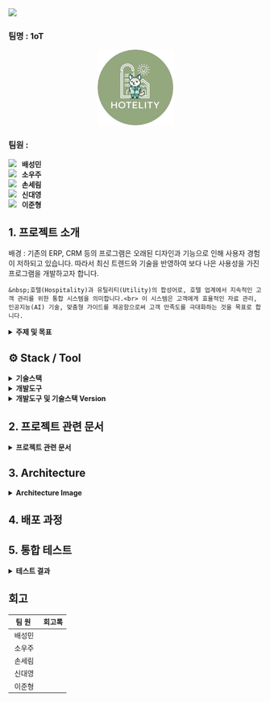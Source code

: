 <img src="https://capsule-render.vercel.app/api?type=waving&color=auto&height=200&section=header&text=Hotelity&fontSize=80&fontColor=ffffff" />
<p align="center"></p>

###  팀명 : 1oT

<div align="center">
 <img src="https://github.com/1oT-organization/hotelity-infra/blob/b3c4d32ff6102f6d74b3aa720e821e11af1a8365/img/hotelity_logo.png" height=150;/>
</div>

###  팀원 :

[<img src="https://img.shields.io/badge/Github-Link-FFE482?logo=Github">](https://github.com/mini-xi) <strong>&nbsp;&nbsp;배성민</strong> <br>
[<img src="https://img.shields.io/badge/Github-Link-FF0000?logo=Github">](https://github.com/helloItsUniverse) <strong>&nbsp;&nbsp;소우주</strong> <br>
[<img src="https://img.shields.io/badge/Github-Link-EB99FF?logo=Github">](https://github.com/bucky1005) <strong>&nbsp;&nbsp;손세림</strong> <br>
[<img src="https://img.shields.io/badge/Github-Link-2C633B?logo=Github">](https://github.com/DYShin1) <strong>&nbsp;&nbsp;신대영</strong> <br>
[<img src="https://img.shields.io/badge/Github-Link-3D3A61?logo=Github">](https://github.com/jhlee6515) <strong>&nbsp;&nbsp;이준형</strong> <br>

## 1. 프로젝트 소개

배경 : 기존의 ERP, CRM 등의 프로그램은 오래된 디자인과 기능으로 인해 사용자 경험이 저하되고 있습니다. 따라서 최신 트렌드와 기술을 반영하여 보다 나은 사용성을 가진 프로그램을 개발하고자 합니다.
<br>
```
&nbsp;호텔(Hospitality)과 유틸리티(Utility)의 합성어로, 호텔 업계에서 지속적인 고객 관리를 위한 통합 시스템을 의미합니다.<br> 이 시스템은 고객에게 효율적인 자료 관리, 인공지능(AI) 기술, 맞춤형 가이드를 제공함으로써 고객 만족도를 극대화하는 것을 목표로 합니다.
```
<details><summary><b>주제 및 목표</b></summary>

> 주제 : 지속적인 고객 관리를 위한 시스템
<br>

> 목표 : <br> 1. 사용자에게 친화적인 UI/UX 설계 <br> 2. AI도입으로 업무 효율성 증가 <br> 3. 가이드 제공으로 업무 중단 최소화 <br> 4. 효율적인 고객 관리 <br> 5. 실시간 성능 측정 및 분석 <br> 6. 자료 관리

</details>

## ⚙️ Stack / Tool

<details><summary><b>기술스택</b></summary>

<div align="center">

|SpringBoot|SpringSecurity|Vue|HTML|CSS|JavaScript|MariaDB|Spring Data JPA|Bootstrap|
|---|---|---|---|---|---|---|---|---|
|<img src="https://img.shields.io/badge/Spring Boot-6DB33F?style=for-the-badge&logo=Spring Boot&logoColor=white">|<img src="https://img.shields.io/badge/Spring Security-6DB33F?style=for-the-badge&logo=Spring Security&logoColor=white">|<img src="https://img.shields.io/badge/Vue-4FC08D?style=for-the-badge&logo=Vue.js&logoColor=white">|<img src="https://img.shields.io/badge/HTML-E34F26?style=for-the-badge&logo=HTML5&logoColor=white">|<img src="https://img.shields.io/badge/CSS-1572B6?style=for-the-badge&logo=CSS3&logoColor=white">|<img src="https://img.shields.io/badge/JavaScript-F7DE1E?style=for-the-badge&logo=JavaScript&logoColor=white">|<img src="https://img.shields.io/badge/MariaDB-003545?style=for-the-badge&logo=MariaDB&logoColor=white">|<img src="https://img.shields.io/badge/Spring Data JPA-6DB33F?style=for-the-badge">|<img src="https://img.shields.io/badge/Bootstrap-7952B3?style=for-the-badge&logo=Bootstrap&logoColor=white">|

|Jenkins|Kubernetis|Docker|Redis|Grafana|Prometheus|ngrok|Json Web Tokens|
|---|---|---|---|---|---|---|---|
|<img src="https://img.shields.io/badge/Jenkins-D24939?style=for-the-badge&logo=Jenkins&logoColor=white">|<img src="https://img.shields.io/badge/Kubernetes-326CE5?style=for-the-badge&logo=Kubernetes&logoColor=white">|<img src="https://img.shields.io/badge/Docker-2496ED?style=for-the-badge&logo=Docker&logoColor=white">|<img src="https://img.shields.io/badge/Redis-DC382D?style=for-the-badge&logo=Redis&logoColor=white">|<img src="https://img.shields.io/badge/Grafana-F46800?style=for-the-badge&logo=Grafana&logoColor=white">|<img src="https://img.shields.io/badge/Prometheus-E6522C?style=for-the-badge&logo=Prometheus&logoColor=white">|<img src="https://img.shields.io/badge/ngrok-1F1E37?style=for-the-badge&logo=ngrok&logoColor=white">|<img src="https://img.shields.io/badge/JSON Web Tokens-000000?style=for-the-badge&logo=JSON Web Tokens&logoColor=white">|
</div>

</details>

<details><summary><b>개발도구</b></summary>

<div align="center">

|IntelliJ IDEA|Visual Studio|HeidiSQL|Figma|GitHub|Slack|
|---|---|---|---|---|---|
|<img src="https://img.shields.io/badge/IntelliJ IDEA-000000?style=for-the-badge&logo=IntelliJ IDEA&logoColor=white">|<img src="https://img.shields.io/badge/Visual Studio-007ACC?style=for-the-badge&logo=Visual Studio Code&logoColor=white">|<img src="https://img.shields.io/badge/HeidiSQL-6DB33F?style=for-the-badge">|<img src="https://img.shields.io/badge/Figma-F24E1E?style=for-the-badge&logo=Figma&logoColor=white">|<img src="https://img.shields.io/badge/GitHub-181717?style=for-the-badge&logo=GitHub&logoColor=white">|<img src="https://img.shields.io/badge/Slack-4A154B?style=for-the-badge&logo=Slack&logoColor=white">|
</div>
<br>

</details>

<details>
<summary><b>개발도구 및 기술스택 Version</b></summary>
 
- Java17
- Spring 3.2.4
- Gradle 8.5+
- Spring Security 6
- Jwt 0.11.5
- CSS 3
- HTML 5
- Bootstrap 5
- Kubernetis 1.29.1
- Docker 25.0.3
- Jasypt 3.0.5
- J soup 1.17.2
</details>

## 2. 프로젝트 관련 문서
<details>
<summary><b>프로젝트 관련 문서</b></summary>
  
[1. WBS](https://docs.google.com/spreadsheets/d/1nIMcXA5wvR99ZwuX6Gx1To4bg2wPHJF_zwTAuSmr3-A/edit?gid=1444080875#gid=1444080875) <br><br>
[2. 요구사항 명세서](https://docs.google.com/spreadsheets/d/1nIMcXA5wvR99ZwuX6Gx1To4bg2wPHJF_zwTAuSmr3-A/edit?gid=0#gid=0) <br><br>
[3. API 명세서](https://docs.google.com/spreadsheets/d/1nIMcXA5wvR99ZwuX6Gx1To4bg2wPHJF_zwTAuSmr3-A/edit?gid=1876309897#gid=1876309897) <br><br>
[4. Modeling]() <br><br>
[5. 단위 테스트 결과서](https://docs.google.com/spreadsheets/d/1nIMcXA5wvR99ZwuX6Gx1To4bg2wPHJF_zwTAuSmr3-A/edit?gid=1864668365#gid=1864668365) <br><br>
[6. Storyboard](https://docs.google.com/presentation/d/1fFkUNXekWkG8kKijYO7SF2k90IW9AAv20bGaDZq1ods/edit#slide=id.g2d182c3161f_1_123) <br><br>
[7. 화면설계서]() <br><br>
[8. UI/UX 테스트]() <br><br>

  
</details>

## 3. Architecture
<details>
<summary><b>Architecture Image</b></summary>

<img src="https://github.com/1oT-organization/hotelity-infra/blob/b3c4d32ff6102f6d74b3aa720e821e11af1a8365/img/hotelity_architecture.png"/>

</details>

## 4. 배포 과정

## 5. 통합 테스트

<details><summary><b>테스트 결과</b></summary>

[통합 테스트 결과서](https://docs.google.com/spreadsheets/d/1nIMcXA5wvR99ZwuX6Gx1To4bg2wPHJF_zwTAuSmr3-A/edit?gid=1620676381#gid=1620676381) <br><br>

</details>


## 회고

|&nbsp;&nbsp;팀&nbsp;원&nbsp;&nbsp;&nbsp;|회고록|
|:---:|---|
|배성민||
|소우주||
|손세림||
|신대영||
|이준형||
